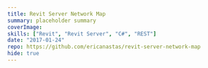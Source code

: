 ```yaml
---
title: Revit Server Network Map
summary: placeholder summary
coverImage:
skills: ["Revit", "Revit Server", "C#", "REST"]
date: "2017-01-24"
repo: https://github.com/ericanastas/revit-server-network-map
hide: true
---
```

